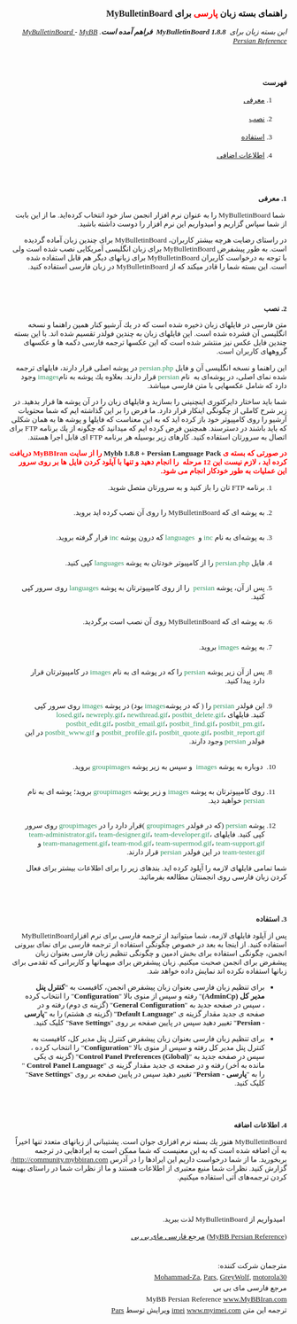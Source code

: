 <!DOCTYPE HTML PUBLIC "-//W3C//DTD HTML 4.01 Transitional//EN" "http://www.w3.org/TR/html4/loose.dtd">
<html lang="en"><head>
<!-- base -->
<meta http-equiv="Content-Type" content="text/html; charset=utf-8">
<meta http-equiv="Content-Language" content="fa">
<meta http-equiv="ImageToolbar" content="no">
<meta http-equiv="MSThemeCompatible" content="yes">
<meta http-equiv="Pragma" content="no-cache">
<meta name="Robots" content="noindex, nofollow, noarchive"><title>
MyBulletinBoard - راهنمای بسته زبان فارسی</title>

<style type="text/css">
.title      { font-size: 12pt;
              font-family: Tahoma;
			  font-weight: bold }

.subtitle   { font-size: 10pt;
              font-family: Tahoma;
			  font-style: italic }

.contents   { font-size: 10pt;
              font-family: Tahoma;
			  font-weight: bold;
			  margin-top: 60px }

.contlist   { font-size: 10pt;
              font-family: Tahoma;
			  line-height: 1.5 }

.smtitle    { font-size: 10pt;
              font-family: Tahoma;
			  font-weight: bold;
			  margin-top: 60px }

.content    { font-size: 10pt;
              font-family: Tahoma}

.instlist   { font-size: 10pt;
              font-family: Tahoma }

.footer1    { font-size: 10pt;
              font-family: Tahoma;
			  margin-top: 60px }

.footer2    { font-size: 10pt;
              font-family: Tahoma;
			  text-indent: 3em;
			  line-height: 1.5 }
</style></head>


<body dir="rtl">
<a name="top"></a>

<p class="title" dir="rtl"><span lang="fa">راهنمای بسته زبان
<font color="#FF0000">پارسی</font> برای </span>MyBulletinBoard</p>

<p class="subtitle" dir="rtl"><span lang="fa">این بسته زبان برای </span>&nbsp;<b>MyBulletinBoard 
1.8.8&nbsp;<span lang="fa"> فراهم آمده است</span></b>.
<a href="http://www.mybboard.net/">MyBulletinBoard </a> - 
<a href="http://www.mybbiran.com">MyBB Persian Reference</a>


<p class="contents" dir="rtl"><a name="inhoud"><span lang="fa">فهرست</span></a></p>
<ol class="contlist" type="1">
  <li>
	<p dir="rtl"><a href="#subj1"><span lang="fa">معرفی</span></a></li>
  <li>
	<p dir="rtl"><a href="#subj2"><span lang="fa">نصب</span></a></li>
  <li>
	<p dir="rtl"><a href="#subj3"><span lang="fa">استفاده</span></a></li>
  <li>
	<p dir="rtl"><a href="#subj4"><span lang="fa">اطلاعات اضافی</span></a></li>
</ol>


<p class="smtitle" dir="rtl"><a name="subj1">1. <span lang="fa">معرفی</span></a></p>

<p class="content" dir="rtl"><span lang="fa">&nbsp;شما </span>MyBulletinBoard
<span lang="fa">را به عنوان نرم افزار انجمن ساز خود انتخاب كرده‌اید. ما از این بابت از شما سپاس</span>
<span lang="fa">گزاریم و امیدواریم این نرم افزار  را دوست داشته باشید.</span></p>

<p class="content" dir="rtl"><span lang="fa">در راستای رضایت هرچه بیشتر كاربران،</span> MyBulletinBoard
<span lang="fa">برای چندین زبان آماده گردیده است. به طور پیشفرض</span> MyBulletinBoard
<span lang="fa">برای زبان انگلیسی آمریكایی نصب شده است ولی با </span>
توجه به درخواست کاربران<span lang="fa"> </span>
MyBulletinBoard <span lang="fa">برای زبانهای دیگر هم قابل استفاده شده است. این 
بسته شما را قادر میكند كه از </span>MyBulletinBoard
<span lang="fa">در زبان فارسی استفاده كنید.</span></p>


<p class="smtitle" dir="rtl"><a name="subj2">2. <span lang="fa">نصب</span></a></p>

<p class="content" dir="rtl">متن فارسی در فایلهای زبان ذخیره شده است كه در یك 
آرشیو كنار همین راهنما و نسخه انگلیسی آن فشرده شده است. این فایلهای زبان به 
چندین فولدر تقسیم شده اند. با این بسته چندین فایل عكس نیز منتشر شده است كه این 
عكسها ترجمه فارسی دكمه ها و عكسهای گروههای كاربران است.</p>

<p class="content" dir="rtl">این راهنما و نسخه انگلیسی آن و فایل
<font color="#339966">
persian.php</font> در پوشه اصلی قرار دارند، فایلهای ترجمه شده نمای اصلی، در پوشه‌ای 
به&nbsp; نام <font color="#339966">
persian</font> قرار دارند. بعلاوه یك پوشه به نام<font color="#339966">images</font> 
وجود دارد كه شامل عكسهایی با متن فارسی میباشد.</p>

<p class="content" dir="rtl">شما باید ساختار دایركتوری اینچنینی را بسازید و 
فایلهای زبان را در آن پوشه ها قرار بدهید. در زیر شرح كاملی از چگونگی اینكار قرار 
دارد. ما فرض را بر این گذاشته ایم كه شما محتویات آرشیو را روی كامپیوتر خود باز 
كرده اید كه به این معناست كه فایلها و پوشه ها به همان شكلی كه باید باشند در 
دسترسند. همچنین فرض كرده ایم كه میدانید كه چگونه از یك برنامه FTP برای اتصال به 
سرورتان استفاده كنید. كارهای زیر بوسیله هر برنامه FTP ای قابل اجرا هستند.</p>
<p class="content" dir="rtl"><b><font color="#FF0000">در صورتی که بسته ی </font>Mybb 1.8.8 + 
	Persian Language Pack<font color="#FF0000"> را از سایت MyBBIran دریافت کرده 
	اید ، لازم نیست این 12 مرحله&nbsp; را انجام دهید و تنها با آپلود کردن فایل 
ها بر روی سرور این عملیات به طور خودکار انجام می شود.</font></b></p>

<ol class="instlist" type="1">
  <li>
	<p dir="rtl">برنامه FTP تان را باز كنید و به سرورتان متصل شوید.<br><br></li>

  <li>
	<p dir="rtl">به پوشه ای كه MyBulletinBoard را روی آن نصب كرده اید بروید.<br><br></li>

  <li>
	<p dir="rtl">به پوشه‌ای به نام <font color="#339966">
	inc</font> و&nbsp; <font color="#339966">languages</font> كه درون پوشه
	<font color="#339966">inc</font> قرار گرفته بروید.<br><br></li>

  <li>
	<p dir="rtl">فایل <font color="#339966">persian.php</font> را از كامپیوتر 
	خودتان به پوشه <font color="#339966">languages</font> كپی كنید.<br><br></li>

  <li>
	<p dir="rtl">پس از آن، پوشه<font color="#339966"> persian</font>&nbsp; را از 
	روی كامپیوترتان به پوشه <font color="#339966">
	languages</font> روی سرور كپی كنید.<br><br></li>

  <li>
	<p dir="rtl">به پوشه ای كه MyBulletinBoard روی آن نصب است برگردید.<br><br></li>
 
  <li>
	<p dir="rtl">به پوشه <font color="#339966">
	images</font> بروید.<br><br></li>

  <li>
	<p dir="rtl">پس از آن زیر پوشه<font color="#339966">
	persian</font> را كه در پوشه ای به نام <font color="#339966">
	images</font> در كامپیوترتان قرار دارد پیدا كنید.<br><br></li>

  <li>
	<p dir="rtl">این فولدر <font color="#339966">persian</font> را ( كه در پوشه<font color="#339966">images </font>
	بود) در پوشه <font color="#339966">images</font> روی سرور كپی كنید. فایلهای
	<font color="#339966">losed.gif</font>، <font color="#339966">
	newreply.gif</font>، <font color="#339966">newthread.gif</font>، <font color="#339966">
	postbit_delete.gif</font>، <font color="#339966">postbit_edit.gif</font>، <font color="#339966">
	postbit_email.gif</font>، <font color="#339966">postbit_find.gif</font>، <font color="#339966">
	postbit_pm.gif</font>، <font color="#339966">postbit_profile.gif</font>، <font color="#339966">
	postbit_quote.gif</font>، <font color="#339966">postbit_report.gif</font> و <font color="#339966">
	postbit_www.gif</font> در این فولدر <font color="#339966">
	persian</font> وجود دارند.<br><br></li>

  <li>
	<p dir="rtl">&nbsp;دوباره به پوشه<font color="#339966"> images</font>&nbsp; و 
	سپس به زیر پوشه <font color="#339966">groupimages</font> بروید.<br><br></li>

  <li>
	<p dir="rtl">روی كامپیوترتان به پوشه <font color="#339966">images</font> و 
	زیر پوشه <font color="#339966">groupimages</font> بروید؛ پوشه ای به نام<font color="#339966">
	persian </font>خواهید دید.<br><br></li>

  <li>
	<p dir="rtl">پوشه <font color="#339966">persian</font> 
	(كه در فولدر <font color="#339966">groupimages</font> )قرار دارد را در
	<font color="#339966">groupimages</font> روی سرور كپی كنید. فایلهای
	<font color="#339966">team-administrator.gif</font>، <font color="#339966">
	team-designer.gif</font>، <font color="#339966">team-developer.gif</font>، <font color="#339966">
	team-management.gif</font>، <font color="#339966">team-mod.gif</font>، <font color="#339966">
	team-supermod.gif</font>، <font color="#339966">team-support.gif</font> و <font color="#339966">
	team-tester.gif</font> در این فولدر <font color="#339966">
	persian</font> قرار دارند.<br></li>
</ol>

<p class="content" dir="rtl">شما تمامی فایلهای لازمه را آپلود كرده اید. بندهای 
زیر را برای اطلاعات بیشتر برای فعال كردن زبان فارسی روی انجمنتان مطالعه بفرمائید.</p>


<p class="smtitle" dir="rtl"><a name="subj3">3. استفاده</a></p>

<p class="content" dir="rtl">پس از آپلود فایلهای لازمه، شما میتوانید از ترجمه 
فارسی برای نرم افزارMyBulletinBoard استفاده كنید. از اینجا به بعد در خصوص چگونگی 
استفاده از ترجمه فارسی برای نمای بیرونی انجمن، چگونگی استفاده برای بخش ادمین و 
چگونگی تنظیم زبان فارسی بعنوان زبان پیشفرض برای انجمن صحبت میكنیم. زبان پیشفرض 
برای میهمانها و كاربرانی كه تقدمی برای زبانها استفاده نكرده اند نمایش داده خواهد 
شد.</p>

<ul class="instlist" type="square">

  <li>
	<p dir="rtl">برای تنظیم زبان فارسی بعنوان زبان پیشفرض انجمن، كافیست به &quot;<b>کنترل 
	پنل مدیر کل (AdminCp)</b>&quot; رفته و سپس از منوی بالا &quot;<b>Configuration</b>&quot; را 
	انتخاب کرده ، سپس در صفحه جدید به &quot;<b>General Configuration</b>&quot; (گزینه ی 
	دوم) رفته و در صفحه ی جدید مقدار گزینه ی &quot;<b>Default Language</b>&quot; (گزینه ی 
	هشتم) را به &quot;<b>پارسی - Persian</b>&quot; تغییر دهید سپس در پایین صفحه بر روی &quot;<b>Save 
	Settings</b>&quot; کلیک کنید.</li>
</ul>

<ul class="instlist" type="square">

  <li>
	<p dir="rtl">برای تنظیم زبان فارسی بعنوان زبان پیشفرض کنترل پنل مدیر کل، كافیست به 
	کنترل پنل مدیر کل رفته و سپس از منوی بالا &quot;<b>Configuration</b>&quot; را انتخاب 
	کرده ، سپس در صفحه جدید به &quot;<b>Control Panel Preferences (Global)</b>&quot; (گزینه 
	ی یکی مانده به آخر) رفته و در صفحه ی جدید مقدار گزینه ی &quot;<b>Control Panel 
	Language</b> &quot; را به &quot;<b>پارسی - Persian</b>&quot; تغییر دهید سپس در پایین صفحه 
	بر روی &quot;<b>Save Settings</b>&quot; کلیک کنید.</li>
</ul>
<p class="smtitle" dir="rtl"><a name="subj4">4. اطلاعات اضافه</a></p>

<p class="content" dir="rtl">MyBulletinBoard هنوز یك بسته نرم افزاری جوان است. 
پشتیبانی از زبانهای متعدد تنها اخیراً به آن اضافه شده است كه به این معنیست كه 
شما ممكن است به ایرادهایی در ترجمه بربخورید. ما از شما درخواست داریم این ایرادها 
را در آدرس <a target="_blank" href="http://community.mybbiran.com">http://community.mybbiran.com/</a> گزارش كنید. نظرات شما منبع معتبری از اطلاعات 
هستند و ما از نظرات شما در راستای بهینه كردن ترجمه‌های آتی استفاده میكنیم.</p>



<p class="footer1" dir="rtl">&nbsp;امیدواریم از MyBulletinBoard لذت ببرید.</p>

<div class="footer2">
	<p dir="ltr" align="right"><a href="mailto:info@mybbiran.com">مرجع فارسی مای بی بی</a> 
	(<a href="http://www.mybbiran.com">MyBB Persian Reference</a>)</div>
<div class="footer2">
	<p dir="rtl"><br/>
مترجمان شرکت کننده:<br/>
 <a href="http://community.mybbiran.com/user-6.html">Mohammad-Za</a>, <a href="http://community.mybbiran.com/user-1.html">Pars</a>, <a href="http://community.mybbiran.com/user-235.html">GreyWolf</a>, <a href="http://community.mybbiran.com/user-3142.html">motorola30</a><br/>
مرجع فارسی مای بی بی <br/>
MyBB Persian Reference <a href="http://www.MyBBIran.com">www.MyBBIran.com</a><br/>
ترجمه این متن  <a href="mailto:addmimistrator@gmail.com">imei</a> 
	<a href="http://www.myimei.com">www.myimei.com</a> ویرایش توسط <a href="http://community.mybbiran.com/user-1.html">Pars</a>
</div>
</body></html>
